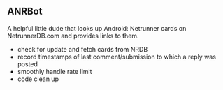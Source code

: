 ANRBot
------
A helpful little dude that looks up Android: Netrunner cards on
NetrunnerDB.com and provides links to them.

- check for update and fetch cards from NRDB 
- record timestamps of last comment/submission to which a reply was
  posted
- smoothly handle rate limit
- code clean up

